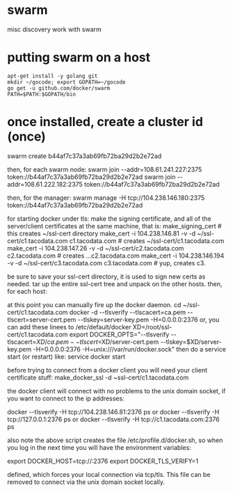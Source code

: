 # swarm
misc discovery work with swarm

# putting swarm on a host
```
apt-get install -y golang git
mkdir ~/gocode; export GOPATH=~/gocode
go get -u github.com/docker/swarm
PATH=$PATH:$GOPATH/bin
```
# once installed, create a cluster id (once)
swarm create
b44af7c37a3ab69fb72ba29d2b2e72ad

then, for each swarm node:
swarm join --addr=108.61.241.227:2375 token://b44af7c37a3ab69fb72ba29d2b2e72ad
swarm join --addr=108.61.222.182:2375 token://b44af7c37a3ab69fb72ba29d2b2e72ad

then, for the manager:
swarm manage -H tcp://104.238.146.180:2375 token://b44af7c37a3ab69fb72ba29d2b2e72ad

for starting docker under tls:
make the signing certificate, and all of the server/client certificates at
the same machine, that is:
make_signing_cert # this creates ~/ssl-cert directory
make_cert -i 104.238.146.81 -v -d ~/ssl-cert/c1.tacodata.com c1.tacodata.com # creates ~/ssl-cert/c1.tacodata.com
make_cert -i 104.238.147.26 -v -d ~/ssl-cert/c2.tacodata.com c2.tacodata.com # creates ...c2.tacodata.com
make_cert -i 104.238.146.194 -v -d ~/ssl-cert/c3.tacodata.com c3.tacodata.com # yup, creates c3.

be sure to save your ssl-cert directory, it is used to sign new certs as needed.
tar up the entire ssl-cert tree and unpack on the other hosts. then, for each host:

at this point you can manually fire up the docker daemon.
cd ~/ssl-cert/c1.tacodata.com
docker -d --tlsverify --tlscacert=ca.pem --tlscert=server-cert.pem --tlskey=server-key.pem   -H=0.0.0.0:2376
or, you can add these linees to /etc/default/docker
XD=/root/ssl-cert/c1.tacodata.com
export DOCKER_OPTS="--tlsverify --tlscacert=$XD/ca.pem --tlscert=$XD/server-cert.pem --tlskey=$XD/server-key.pem   -H=0.0.0.0:2376 -H=unix:///var/run/docker.sock"
then do a service start (or restart) like:
service docker start

before trying to connect from a docker client you will need your client certificate stuff:
make_docker_ssl -d ~ssl-cert/c1.tacodata.com

the docker client will connect with no problems to the unix domain socket, if you want to connect
to the ip addresses:

docker --tlsverify -H tcp://104.238.146.81:2376 ps
or
docker --tlsverify -H tcp://127.0.0.1:2376 ps
or
docker --tlsverify -H tcp://c1.tacodata.com:2376 ps

also note the above script creates the file /etc/profile.d/docker.sh, so when you
log in the next time you will have the environment variables:

export DOCKER_HOST=tcp://:2376
export DOCKER_TLS_VERIFY=1

defined, which forces your local connection via tcp/tls.
This file can be removed to connect via the unix domain socket locally.
